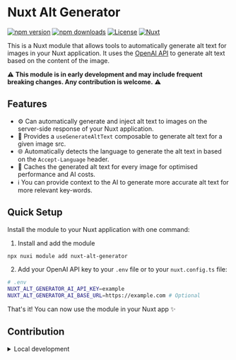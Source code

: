 # Nuxt Alt Generator

[![npm version][npm-version-src]][npm-version-href]
[![npm downloads][npm-downloads-src]][npm-downloads-href]
[![License][license-src]][license-href]
[![Nuxt][nuxt-src]][nuxt-href]

This is a Nuxt module that allows tools to automatically generate alt text for images in your Nuxt application. It uses the [OpenAI API](https://platform.openai.com) to generate alt text based on the content of the image.


⚠️ **This module is in early development and may include frequent breaking changes. Any contribution is welcome.** ⚠️

## Features

- ⚙️ Can automatically generate and inject alt text to images on the server-side response of your Nuxt application.
- 🪭 Provides a `useGenerateAltText` composable to generate alt text for a given image src.
- 🌐 Automatically detects the language to generate the alt text in based on the `Accept-Language` header.
- 💨 Caches the generated alt text for every image for optimised performance and AI costs. 
- ℹ️ You can provide context to the AI to generate more accurate alt text for more relevant key-words.

## Quick Setup

Install the module to your Nuxt application with one command:

1. Install and add the module
```bash
npx nuxi module add nuxt-alt-generator
```

2. Add your OpenAI API key to your `.env` file or to your `nuxt.config.ts` file:
```bash
# .env
NUXT_ALT_GENERATOR_AI_API_KEY=example
NUXT_ALT_GENERATOR_AI_BASE_URL=https://example.com # Optional
```


That's it! You can now use the module in your Nuxt app ✨


## Contribution

<details>
  <summary>Local development</summary>
  
  ```bash
  # Install dependencies
  npm install
  
  # Generate type stubs
  npm run dev:prepare
  
  # Develop with the playground
  npm run dev
  
  # Build the playground
  npm run dev:build
  
  # Run ESLint
  npm run lint
  
  # Run Vitest
  npm run test
  npm run test:watch
  
  # Release new version
  npm run release
  ```

</details>


<!-- Badges -->
[npm-version-src]: https://img.shields.io/npm/v/nuxt-alt-generator/latest.svg?style=flat&colorA=020420&colorB=00DC82
[npm-version-href]: https://npmjs.com/package/nuxt-alt-generator

[npm-downloads-src]: https://img.shields.io/npm/dm/nuxt-alt-generator.svg?style=flat&colorA=020420&colorB=00DC82
[npm-downloads-href]: https://npm.chart.dev/nuxt-alt-generator

[license-src]: https://img.shields.io/npm/l/nuxt-alt-generator.svg?style=flat&colorA=020420&colorB=00DC82
[license-href]: https://npmjs.com/package/nuxt-alt-generator

[nuxt-src]: https://img.shields.io/badge/Nuxt-020420?logo=nuxt.js
[nuxt-href]: https://nuxt.com
